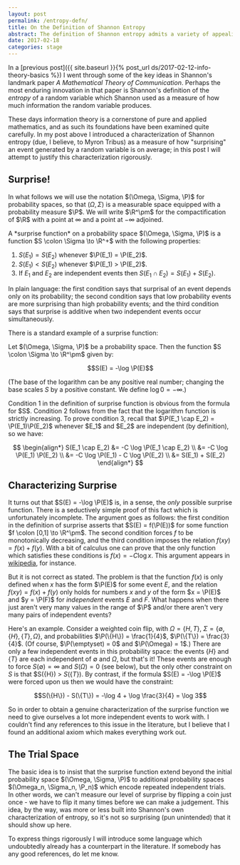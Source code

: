 ```yaml
---
layout: post
permalink: /entropy-defn/
title: On the Definition of Shannon Entropy
abstract: The definition of Shannon entropy admits a variety of appealing characterizations; here I will explore the characterization via "average surprisal".
date: 2017-02-18
categories: stage
---
```


In a [previous post]({{ site.baseurl }}{% post_url ds/2017-02-12-info-theory-basics %}) I went through some of the key ideas in Shannon's landmark paper *A Mathematical Theory of Communication*.  Perhaps the most enduring innovation in that paper is Shannon's definition of the *entropy* of a random variable which Shannon used as a measure of how much information the random variable produces.

These days information theory is a cornerstone of pure and applied mathematics, and as such its foundations have been examined quite carefully.  In my post above I introduced a characterization of Shannon entropy (due, I believe, to Myron Tribus) as a measure of how "surprising" an event generated by a random variable is on average; in this post I will attempt to justify this characterization rigorously.

## Surprise!

In what follows we will use the notation $(\Omega, \Sigma, \P)$ for probability spaces, so that $(\Omega, \Sigma)$ is a measurable space equipped with a probability measure $\P$.  We will write $\R^\pm$ for the compactification of $\R$ with a point at $\infty$ and a point at $-\infty$ adjoined.

<div class="definition">
A *surprise function* on a probability space $(\Omega, \Sigma, \P)$ is a function $S \colon \Sigma \to \R^+$ with the following properties:

1. $S(E_1) = S(E_2)$ whenever $\P(E_1) = \P(E_2)$.
2. $S(E_1) < S(E_2)$ whenever $\P(E_1) > \P(E_2)$.
3. If $E_1$ and $E_2$ are independent events then $S(E_1 \cap E_2) = S(E_1) + S(E_2)$.
</div>

In plain language: the first condition says that surprisal of an event depends only on its probability; the second condition says that low probability events are more surprising than high probability events; and the third condition says that surprise is additive when two independent events occur simultaneously.

There is a standard example of a surprise function:

<div class="lemma">
Let $(\Omega, \Sigma, \P)$ be a probability space.  Then the function $S \colon \Sigma \to \R^\pm$ given by:

$$S(E) = -\log \P(E)$$

(The base of the logarithm can be any positive real number; changing the base scales $S$ by a positive constant.  We define $\log 0 = -\infty$.)
</div>
<div class="proof">
Condition 1 in the definition of surprise function is obvious from the formula for $S$.  Condition 2 follows from the fact that the logarithm function is strictly increasing.  To prove condition 3, recall that $\P(E_1 \cap E_2) = \P(E_1)\P(E_2)$ whenever $E_1$ and $E_2$ are independent (by definition), so we have:

$$
\begin{align*}
S(E_1 \cap E_2) &= -C \log \P(E_1 \cap E_2) \\
&= -C \log \P(E_1) \P(E_2) \\
&= -C \log \P(E_1) - C \log \P(E_2) \\
&= S(E_1) + S(E_2)
\end{align*}
$$

</div>

## Characterizing Surprise

It turns out that $S(E) = -\log \P(E)$ is, in a sense, the *only* possible surprise function.  There is a seductively simple proof of this fact which is unfortunately incomplete.  The argument goes as follows: the first condition in the definition of surprise asserts that $S(E) = f(\P(E))$ for some function $f \colon [0,1] \to \R^\pm$.  The second condition forces $f$ to be monotonically decreasing, and the third condition imposes the relation $f(xy) = f(x) + f(y)$.  With a bit of calculus one can prove that the only function which satisfies these conditions is $f(x) = -C \log x$.  This argument appears in [wikipedia][1], for instance.

But it is not correct as stated.  The problem is that the function $f(x)$ is only defined when $x$ has the form $\P(E)$ for some event $E$, and the relation $f(xy) = f(x) + f(y)$ only holds for numbers $x$ and $y$ of the form $x = \P(E)$ and $y = \P(F)$ for *independent* events $E$ and $F$.  What happens when there just aren't very many values in the range of $\P$ and/or there aren't very many pairs of independent events?

Here's an example.  Consider a weighted coin flip, with $\Omega = \{H, T\}$, $\Sigma = \{\emptyset, \{H\}, \{T\}, \Omega\}$, and probabilities $\P(\{H\}) = \frac{1}{4}$, $\P(\{T\}) = \frac{3}{4}$.  (Of course, $\P(\emptyset) = 0$ and $\P(\Omega) = 1$.)  There are only a few independent events in this probability space: the events $\{H\}$ and $\{T\}$ are each independent of $\emptyset$ and $\Omega$, but that's it!  These events are enough to force $S(\emptyset) = \infty$ and $S(\Omega) = 0$ (see below), but the only other constraint on $S$ is that $S(\{H\}) > $S(\{T\})$.  By contrast, if the formula $S(E) = -\log \P(E)$ were forced upon us then we would have the constraint:

$$S(\{H\}) - S(\{T\}) = -\log 4 + \log \frac{3}{4} = \log 3$$

So in order to obtain a genuine characterization of the surprise function we need to give ourselves a lot more independent events to work with.  I couldn't find any references to this issue in the literature, but I believe that I found an additional axiom which makes everything work out.

## The Trial Space

The basic idea is to insist that the surprise function extend beyond the initial probability space $(\Omega, \Sigma, \P)$ to additional probability spaces $(\Omega_n, \Sigma_n, \P_n)$ which encode repeated independent trials.  In other words, we can't measure our level of surprise by flipping a coin just once - we have to flip it many times before we can make a judgement.  This idea, by the way, was more or less built into Shannon's own characterization of entropy, so it's not so surprising (pun unintended) that it should show up here.

To express things rigorously I will introduce some language which undoubtedly already has a counterpart in the literature.  If somebody has any good references, do let me know.









[1]: https://en.wikipedia.org/wiki/Self-information "Self-information"
